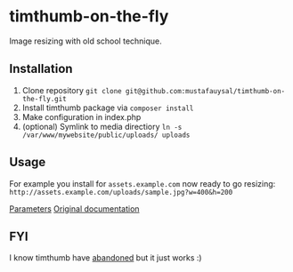 # timthumb-on-the-fly
Image resizing with old school technique.



## Installation
1. Clone repository `git clone git@github.com:mustafauysal/timthumb-on-the-fly.git`
2. Install timthumb package via  `composer install`
3. Make configuration in index.php
4. (optional) Symlink to media directiory `ln -s /var/www/mywebsite/public/uploads/ uploads`


## Usage 
For example you install for `assets.example.com` now ready to go resizing: 
`http://assets.example.com/uploads/sample.jpg?w=400&h=200`

[Parameters](https://www.binarymoon.co.uk/2012/02/complete-timthumb-parameters-guide/)
[Original documentation](http://binarymoon.co.uk/projects/timthumb)

## FYI

I know timthumb have [abandoned](https://www.binarymoon.co.uk/2014/09/timthumb-end-life/) but it just works :)

